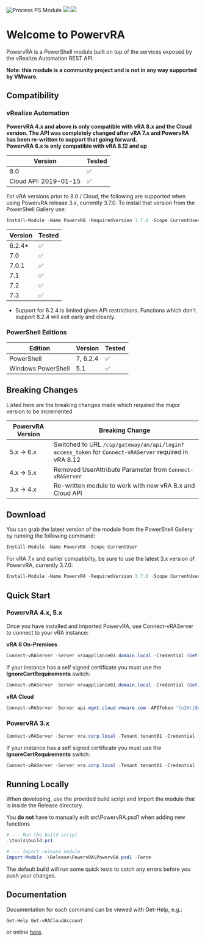 ![Process PS Module](https://github.com/jakkulabs/PowervRA/actions/workflows/ps-module.yml/badge.svg) ![](https://img.shields.io/powershellgallery/v/PowervRA) ![](https://img.shields.io/powershellgallery/dt/PowervRA)

# Welcome to PowervRA
PowervRA is a PowerShell module built on top of the services exposed by the vRealize Automation REST API.

**Note: this module is a community project and is not in any way supported by VMware.**

## Compatibility

### vRealize Automation

**PowervRA 4.x and above is only compatible with vRA 8.x and the Cloud version. The API was completely changed after vRA 7.x and PowervRA has been re-written to support that going forward.**  
**PowervRA 6.x is only compatible with vRA 8.12 and up**

| Version | Tested |
| --- | --- |
|8.0| :white_check_mark: |
|Cloud API: 2019-01-15 | :white_check_mark: |


For vRA versions prior to 8.0 / Cloud, the following are supported when using PowervRA release 3.x, currently 3.7.0. To install that version from the PowerShell Gallery use:

```PowerShell
Install-Module -Name PowervRA -RequiredVersion 3.7.0 -Scope CurrentUser
```


| Version | Tested |
| --- | --- |
|6.2.4*| :white_check_mark: |
|7.0| :white_check_mark: |
|7.0.1| :white_check_mark: |
|7.1| :white_check_mark: |
|7.2| :white_check_mark: |
|7.3| :white_check_mark: |


* Support for 6.2.4 is limited given API restrictions. Functions which don't support 6.2.4 will exit early and cleanly.

### PowerShell Editions

|Edition|Version|Tested|
| --- | --- | --- |
|PowerShell|7, 6.2.4| :white_check_mark: |
|Windows PowerShell|5.1| :white_check_mark: |


## Breaking Changes

Listed here are the breaking changes made which required the major version to be incremented

| PowervRA Version | Breaking Change |
| --- | --- |
|5.x -> 6.x| Switched to URL `/csp/gateway/am/api/login?access_token` for `Connect-vRAServer` required in vRA 8.12|
|4.x -> 5.x| Removed UserAttribute Parameter from `Connect-vRAServer` |
|3.x -> 4.x| Re-written module to work with new vRA 8.x and Cloud API |

## Download

You can grab the latest version of the module from the PowerShell Gallery by running the following command:

```PowerShell
Install-Module -Name PowervRA -Scope CurrentUser
```

For vRA 7.x and earlier compatibilty, be sure to use the latest 3.x version of PowervRA, currently 3.7.0:

```PowerShell
Install-Module -Name PowervRA -RequiredVersion 3.7.0 -Scope CurrentUser
```

## Quick Start

### PowervRA 4.x, 5.x

Once you have installed and imported PowervRA, use Connect-vRAServer to connect to your vRA instance:

**vRA 8 On-Premises**

```PowerShell
Connect-vRAServer -Server vraappliance01.domain.local -Credential (Get-Credential)
```

If your instance has a self signed certificate you must use the **IgnoreCertRequirements** switch:

```PowerShell
Connect-vRAServer -Server vraappliance01.domain.local -Credential (Get-Credential) -IgnoreCertRequirements
```

**vRA Cloud**

```PowerShell
Connect-vRAServer -Server api.mgmt.cloud.vmware.com -APIToken 'CuIKrjQgI6htiyRgIyd0ZtQM91fqg6AQyQhwPFJYgzBsaIKxKcWHLAGk81kknulQ'
```

### PowervRA 3.x

```PowerShell
Connect-vRAServer -Server vra.corp.local -Tenant tenant01 -Credential (Get-Credential)
```

If your instance has a self signed certificate you must use the **IgnoreCertRequirements** switch:

```PowerShell
Connect-vRAServer -Server vra.corp.local -Tenant tenant01 -Credential (Get-Credential) -IgnoreCertRequirements
```

## Running Locally
When developing, use the provided build script and import the module that is inside the Release directory.

You **do not** have to manually edit src\PowervRA.psd1 when adding new functions

```PowerShell
# --- Run the build script
.\tools\build.ps1

# --- Import release module
Import-Module .\Release\PowervRA\PowervRA.psd1 -Force
```
The default build will run some quick tests to catch any errors before you push your changes.

## Documentation

Documentation for each command can be viewed with Get-Help, e.g.:

```
Get-Help Get-vRACloudAccount
```

or online [here](https://jakkulabs.github.io/PowervRA/).